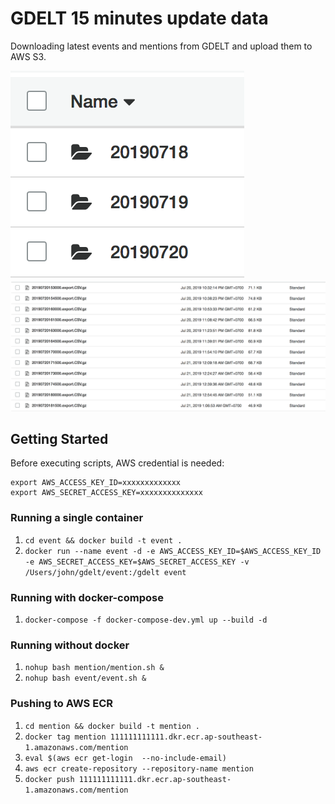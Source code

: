 # GDELT 15 minutes update data
Downloading latest events and mentions from GDELT and upload them to AWS S3.

<img src="../img/gdelt-data.png">

<img src="../img/gdelt-data-2.png">

## Getting Started
Before executing scripts, AWS credential is needed:

```
export AWS_ACCESS_KEY_ID=xxxxxxxxxxxxx
export AWS_SECRET_ACCESS_KEY=xxxxxxxxxxxxxx
```
### Running a single container
1. `cd event && docker build -t event .`
2. `docker run --name event -d -e AWS_ACCESS_KEY_ID=$AWS_ACCESS_KEY_ID -e AWS_SECRET_ACCESS_KEY=$AWS_SECRET_ACCESS_KEY -v /Users/john/gdelt/event:/gdelt event`

### Running with docker-compose
1. `docker-compose -f docker-compose-dev.yml up --build -d`

### Running without docker
1. `nohup bash mention/mention.sh &`
2. `nohup bash event/event.sh &`


### Pushing to AWS ECR 
1. `cd mention && docker build -t mention .`
2. `docker tag mention 111111111111.dkr.ecr.ap-southeast-1.amazonaws.com/mention`
3. `eval $(aws ecr get-login  --no-include-email)`
4. `aws ecr create-repository --repository-name mention`
5. `docker push 111111111111.dkr.ecr.ap-southeast-1.amazonaws.com/mention`
